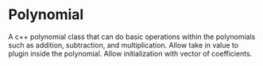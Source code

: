 # Polynomial
A c++ polynomial class that can do basic operations within the polynomials such as addition, subtraction, and multiplication. 
Allow take in value to plugin inside the polynomial. 
Allow initialization with vector of coefficients.
